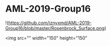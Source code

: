 # AML-2019-Group16

!(https://github.com/jznyxmd/AML-2019-Group16/blob/master/Rosenbrock_Surface.png)


<img src="" width="150" height="150" 
